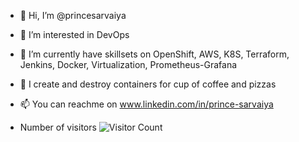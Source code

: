 - 👋 Hi, I’m @princesarvaiya
- 👀 I’m interested in DevOps
- 🌱 I’m currently have skillsets on OpenShift, AWS, K8S, Terraform, Jenkins, Docker, Virtualization, Prometheus-Grafana
- 💞️ I create and destroy containers for cup of coffee and pizzas
- 📫 You can reachme on www.linkedin.com/in/prince-sarvaiya

- Number of visitors ![Visitor Count](https://profile-counter.glitch.me/princesarvaiya/count.svg)

<!---
princesarvaiya/princesarvaiya is a ✨ special ✨ repository because its `README.md` (this file) appears on your GitHub profile.
You can click the Preview link to take a look at your changes.
--->
